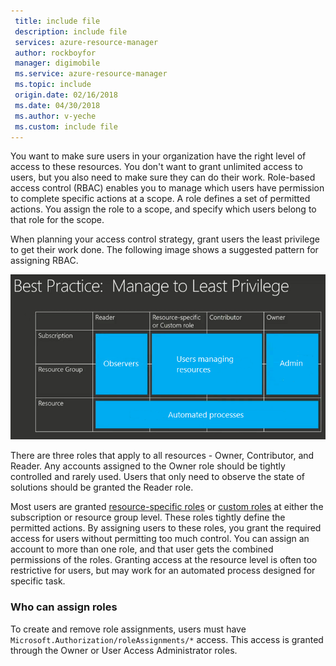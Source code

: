 ```yaml
---
 title: include file
 description: include file
 services: azure-resource-manager
 author: rockboyfor
 manager: digimobile
 ms.service: azure-resource-manager
 ms.topic: include
 origin.date: 02/16/2018
 ms.date: 04/30/2018
 ms.author: v-yeche
 ms.custom: include file
---
```


You want to make sure users in your organization have the right level of access to these resources. You don't want to grant unlimited access to users, but you also need to make sure they can do their work. Role-based access control (RBAC) enables you to manage which users have permission to complete specific actions at a scope. A role defines a set of permitted actions. You assign the role to a scope, and specify which users belong to that role for the scope.

When planning your access control strategy, grant users the least privilege to get their work done. The following image shows a suggested pattern for assigning RBAC.

![Scope](./media/resource-manager-governance-rbac/role-examples.png)

There are three roles that apply to all resources - Owner, Contributor, and Reader. Any accounts assigned to the Owner role should be tightly controlled and rarely used. Users that only need to observe the state of solutions should be granted the Reader role.

Most users are granted [resource-specific roles](../articles/role-based-access-control/built-in-roles.md) or [custom roles](../articles/role-based-access-control/custom-roles.md) at either the subscription or resource group level. These roles tightly define the permitted actions. By assigning users to these roles, you grant the required access for users without permitting too much control. You can assign an account to more than one role, and that user gets the combined permissions of the roles. Granting access at the resource level is often too restrictive for users, but may work for an automated process designed for specific task.

### Who can assign roles

To create and remove role assignments, users must have `Microsoft.Authorization/roleAssignments/*` access. This access is granted through the Owner or User Access Administrator roles.
<!--ms.date: 04/30/2018-->